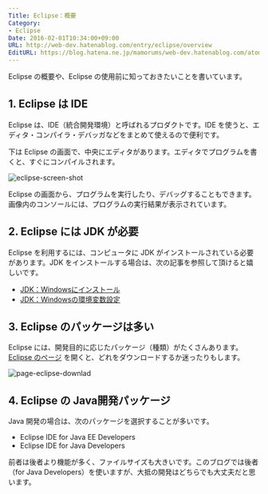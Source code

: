 ```yaml
---
Title: Eclipse：概要
Category:
- Eclipse
Date: 2016-02-01T10:34:00+09:00
URL: http://web-dev.hatenablog.com/entry/eclipse/overview
EditURL: https://blog.hatena.ne.jp/mamorums/web-dev.hatenablog.com/atom/entry/10328749687179018365
---
```


Eclipse の概要や、Eclipse の使用前に知っておきたいことを書いています。


## 1. Eclipse は IDE
Eclipse は、IDE（統合開発環境）と呼ばれるプロダクトです。IDE を使うと、エディタ・コンパイラ・デバッガなどをまとめて使えるので便利です。

下は Eclipse の画面で、中央にエディタがあります。エディタでプログラムを書くと、すぐにコンパイルされます。

![eclipse-screen-shot](http://cdn-ak.f.st-hatena.com/images/fotolife/m/mamorums/20160814/20160814085925.png)

Eclipse の画面から、プログラムを実行したり、デバッグすることもできます。画像内のコンソールには、プログラムの実行結果が表示されています。



## 2. Eclipse には JDK が必要
Eclipse を利用するには、コンピュータに JDK がインストールされている必要があります。JDK をインストールする場合は、次の記事を参照して頂けると嬉しいです。

- [JDK：Windowsにインストール](/entry/java/jdk/windows-install)
- [JDK：Windowsの環境変数設定](/entry/java/jdk/windows-variables)


## 3. Eclipse のパッケージは多い
Eclipse には、開発目的に応じたパッケージ（種類）がたくさんあります。[Eclipse のページ](https://eclipse.org/downloads/) を開くと、どれをダウンロードするか迷ったりもします。

![page-eclipse-downlad](http://cdn-ak.f.st-hatena.com/images/fotolife/m/mamorums/20160814/20160814085926.png)


## 4. Eclipse の Java開発パッケージ
Java 開発の場合は、次のパッケージを選択することが多いです。

- Eclipse IDE for Java EE Developers
- Eclipse IDE for Java Developers

前者は後者より機能が多く、ファイルサイズも大きいです。このブログでは後者（for Java Developers）を使いますが、大抵の開発はどちらでも大丈夫だと思います。
